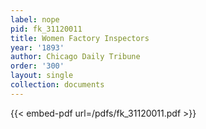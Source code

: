 ```yaml
---
label: nope
pid: fk_31120011
title: Women Factory Inspectors
year: '1893'
author: Chicago Daily Tribune
order: '300'
layout: single
collection: documents
---
```



{{< embed-pdf url=/pdfs/fk_31120011.pdf >}}